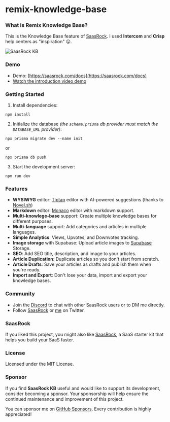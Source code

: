 # remix-knowledge-base

### What is Remix Knowledge Base?

This is the Knowledge Base feature of [SaasRock](https://saasrock.com/?ref=saasrock-kb&utm_source=readme). I used **Intercom** and **Crisp** help centers as "inspiration" 😛.

![SaasRock KB](https://yahooder.sirv.com/saasrock-kb/cover.png)

### Demo

- Demo: [https://saasrock.com/docs](https://saasrock.com/docs)
- [Watch the introduction video demo](https://www.loom.com/share/c5d6a04da4214e3689b38d0e5d211e25)

### Getting Started

1. Install dependencies:

```
npm install
```

2. Initialize the database _(the `schema.prisma` db provider must match the `DATABASE_URL` provider)_:

```
npx prisma migrate dev --name init
```

or

```
npx prisma db push
```

3. Start the development server:

```
npm run dev
```

### Features

- **WYSIWYG** editor: [Tiptap](https://tiptap.dev/) editor with AI-powered suggestions (thanks to [Novel.sh](https://novel.sh/?ref=saasrock-kb))
- **Markdown** editor: [Monaco](https://github.com/suren-atoyan/monaco-react) editor with markdown support.
- **Multi-knowlege-base** support: Create multiple knowledge bases for different purposes.
- **Multi-language** support: Add categories and articles in multiple languages.
- **Simple Analytics**: Views, Upvotes, and Downvotes tracking.
- **Image storage** with Supabase: Upload article images to [Supabase](https://supabase.io) Storage.
- **SEO**: Add SEO title, description, and image to your articles.
- **Article Duplication**: Duplicate articles so you don't start from scratch.
- **Article Drafts**: Save your articles as drafts and publish them when you're ready.
- **Import and Export**: Don't lose your data, import and export your knowledge bases.

### Community

- Join the [Discord](https://discord.gg/KMkjU2BFn9) to chat with other SaasRock users or to DM me directly.
- Follow [SaasRock](https://twitter.com/saas_rock) or [me](https://twitter.com/AlexandroMtzG) on Twitter.

### SaasRock

If you liked this project, you might also like [SaasRock](https://saasrock.com/?ref=saasrock-kb&utm_source=readme), a SaaS starter kit that helps you build your SaaS faster.

### License

Licensed under the MIT License.

### Sponsor

If you find **SaasRock KB** useful and would like to support its development, consider becoming a sponsor. Your sponsorship will help ensure the continued maintenance and improvement of this project.

You can sponsor me on [GitHub Sponsors](https://github.com/sponsors/AlexandroMtzG). Every contribution is highly appreciated!
